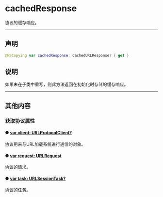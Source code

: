 # cachedResponse

协议的缓存响应。

---
## 声明

```swift
@NSCopying var cachedResponse: CachedURLResponse? { get }
```

## 说明

如果未在子类中重写，则此方法返回在初始化时存储的缓存响应。

---
## 其他内容


### 获取协议属性

#### ● [var client: URLProtocolClient?](./client.md)

协议用来与URL加载系统进行通信的对象。

#### ● [var request: URLRequest](./request.md)

协议的请求。

#### ● [var task: URLSessionTask?](./task.md)

协议的任务。